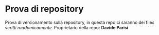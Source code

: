 # Prova di repository

Prova di versionamento sulla repository, in questa repo ci saranno dei files *scritti randomicamente*.
Proprietario della repo: **Davide Parisi**
